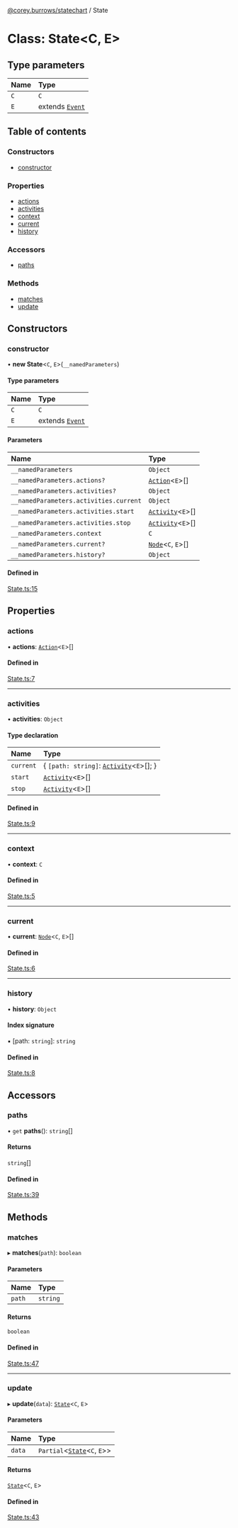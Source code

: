 [@corey.burrows/statechart](../README.md) / State

# Class: State<C, E\>

## Type parameters

| Name | Type |
| :------ | :------ |
| `C` | `C` |
| `E` | extends [`Event`](../interfaces/Event.md) |

## Table of contents

### Constructors

- [constructor](State.md#constructor)

### Properties

- [actions](State.md#actions)
- [activities](State.md#activities)
- [context](State.md#context)
- [current](State.md#current)
- [history](State.md#history)

### Accessors

- [paths](State.md#paths)

### Methods

- [matches](State.md#matches)
- [update](State.md#update)

## Constructors

### constructor

• **new State**<`C`, `E`\>(`__namedParameters`)

#### Type parameters

| Name | Type |
| :------ | :------ |
| `C` | `C` |
| `E` | extends [`Event`](../interfaces/Event.md) |

#### Parameters

| Name | Type |
| :------ | :------ |
| `__namedParameters` | `Object` |
| `__namedParameters.actions?` | [`Action`](../README.md#action)<`E`\>[] |
| `__namedParameters.activities?` | `Object` |
| `__namedParameters.activities.current` | `Object` |
| `__namedParameters.activities.start` | [`Activity`](../interfaces/Activity.md)<`E`\>[] |
| `__namedParameters.activities.stop` | [`Activity`](../interfaces/Activity.md)<`E`\>[] |
| `__namedParameters.context` | `C` |
| `__namedParameters.current?` | [`Node`](Node.md)<`C`, `E`\>[] |
| `__namedParameters.history?` | `Object` |

#### Defined in

[State.ts:15](https://github.com/burrows/statechart/blob/dbd54f1/src/State.ts#L15)

## Properties

### actions

• **actions**: [`Action`](../README.md#action)<`E`\>[]

#### Defined in

[State.ts:7](https://github.com/burrows/statechart/blob/dbd54f1/src/State.ts#L7)

___

### activities

• **activities**: `Object`

#### Type declaration

| Name | Type |
| :------ | :------ |
| `current` | { `[path: string]`: [`Activity`](../interfaces/Activity.md)<`E`\>[];  } |
| `start` | [`Activity`](../interfaces/Activity.md)<`E`\>[] |
| `stop` | [`Activity`](../interfaces/Activity.md)<`E`\>[] |

#### Defined in

[State.ts:9](https://github.com/burrows/statechart/blob/dbd54f1/src/State.ts#L9)

___

### context

• **context**: `C`

#### Defined in

[State.ts:5](https://github.com/burrows/statechart/blob/dbd54f1/src/State.ts#L5)

___

### current

• **current**: [`Node`](Node.md)<`C`, `E`\>[]

#### Defined in

[State.ts:6](https://github.com/burrows/statechart/blob/dbd54f1/src/State.ts#L6)

___

### history

• **history**: `Object`

#### Index signature

▪ [path: `string`]: `string`

#### Defined in

[State.ts:8](https://github.com/burrows/statechart/blob/dbd54f1/src/State.ts#L8)

## Accessors

### paths

• `get` **paths**(): `string`[]

#### Returns

`string`[]

#### Defined in

[State.ts:39](https://github.com/burrows/statechart/blob/dbd54f1/src/State.ts#L39)

## Methods

### matches

▸ **matches**(`path`): `boolean`

#### Parameters

| Name | Type |
| :------ | :------ |
| `path` | `string` |

#### Returns

`boolean`

#### Defined in

[State.ts:47](https://github.com/burrows/statechart/blob/dbd54f1/src/State.ts#L47)

___

### update

▸ **update**(`data`): [`State`](State.md)<`C`, `E`\>

#### Parameters

| Name | Type |
| :------ | :------ |
| `data` | `Partial`<[`State`](State.md)<`C`, `E`\>\> |

#### Returns

[`State`](State.md)<`C`, `E`\>

#### Defined in

[State.ts:43](https://github.com/burrows/statechart/blob/dbd54f1/src/State.ts#L43)
